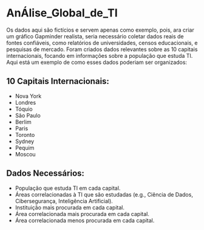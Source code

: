 # AnÁlise_Global_de_TI
Os dados aqui são fictícios e servem apenas como exemplo, pois, ara criar um gráfico Gapminder realista, seria necessário coletar dados reais de fontes confiáveis, como relatórios de universidades, censos educacionais, e pesquisas de mercado.
Foram criados dados relevantes sobre as 10 capitais internacionais, focando em informações sobre a população que estuda TI.
Aqui está um exemplo de como esses dados poderiam ser organizados:

## 10 Capitais Internacionais:
* Nova York
* Londres
* Tóquio
* São Paulo
* Berlim
* Paris
* Toronto
* Sydney
* Pequim
* Moscou


## Dados Necessários:
* População que estuda TI em cada capital.
* Áreas correlacionadas à TI que são estudadas (e.g., Ciência de Dados, Cibersegurança, Inteligência Artificial).
* Instituição mais procurada em cada capital.
* Área correlacionada mais procurada em cada capital.
* Área correlacionada menos procurada em cada capital.
